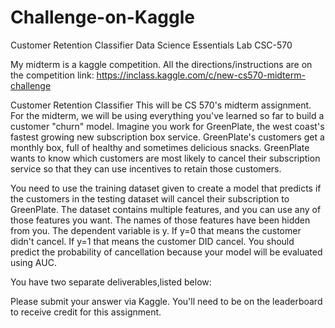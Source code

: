 # Challenge-on-Kaggle
Customer Retention Classifier Data Science Essentials Lab CSC-570 

My midterm is a kaggle competition. All the directions/instructions are on the competition link: https://inclass.kaggle.com/c/new-cs570-midterm-challenge 


Customer Retention Classifier 
This will be CS 570's midterm assignment. For the midterm, we will be using everything you've learned so far to build a customer "churn" model. 
Imagine you work for GreenPlate, the west coast's fastest growing new subscription box service. GreenPlate's customers get a monthly box, full of healthy and sometimes delicious snacks. GreenPlate wants to know which customers are most likely to cancel their subscription service so that they can use incentives to retain those customers.

You need to use the training dataset given to create a model that predicts if the customers in the testing dataset will cancel their subscription to GreenPlate. 
The dataset contains multiple features, and you can use any of those features you want. The names of those features have been hidden from you. 
The dependent variable is y. If y=0 that means the customer didn't cancel. If y=1 that means the customer DID cancel. You should predict the probability of cancellation because your model will be evaluated using AUC.

You have two separate deliverables,listed below: 

Please submit your answer via Kaggle. You'll need to be on the leaderboard to receive credit for this assignment.

